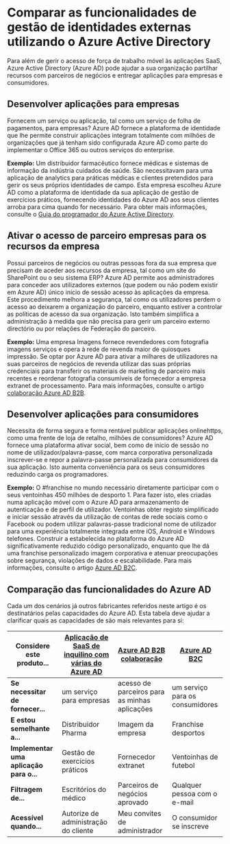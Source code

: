 <properties
   pageTitle="Comparar as funcionalidades de gestão de identidades externas utilizando o Azure Active Directory | Microsoft Azure"
   description="Se compara colaboração Azure Active Directory B2B, B2C e aplicação com várias inquilino para suporte de autenticação e autorização para identidades externas"
   services="active-directory"
   documentationCenter="" 
   authors="arvindsuthar"
   manager="cliffdi"
   editor=""
   tags=""/>

<tags
   ms.service="active-directory"
   ms.devlang="NA"
   ms.topic="article"
   ms.tgt_pltfrm="NA"
   ms.workload="identity"
   ms.date="02/24/2016"
   ms.author="asuthar"/>

# <a name="comparing-capabilities-for-managing-external-identities-using-azure-active-directory"></a>Comparar as funcionalidades de gestão de identidades externas utilizando o Azure Active Directory

Para além de gerir o acesso de força de trabalho móvel às aplicações SaaS, Azure Active Directory (Azure AD) pode ajudar a sua organização partilhar recursos com parceiros de negócios e entregar aplicações para empresas e consumidores.

## <a name="developing-applications-for-businesses"></a>Desenvolver aplicações para empresas

Fornecem um serviço ou aplicação, tal como um serviço de folha de pagamentos, para empresas? Azure AD fornece a plataforma de identidade que lhe permite construir aplicações integram totalmente com milhões de organizações que já tenham sido configurada Azure AD como parte do implementar o Office 365 ou outros serviços do enterprise.

**Exemplo:** Um distribuidor farmacêutico fornece médicas e sistemas de informação da indústria cuidados de saúde. São necessitavam para uma aplicação de analytics para práticas médicas e clientes pretendidos para gerir os seus próprios identidades de campo. Esta empresa escolheu Azure AD como a plataforma de identidade da sua aplicação de gestão de exercícios práticos, fornecendo identidades do Azure AD aos seus clientes arroba para cima quando for necessário. Para obter mais informações, consulte o [Guia do programador do Azure Active Directory](active-directory-developers-guide.md).

## <a name="enabling-business-partner-access-to-your-corporate-resources"></a>Ativar o acesso de parceiro empresas para os recursos da empresa

Possui parceiros de negócios ou outras pessoas fora da sua empresa que precisam de aceder aos recursos da empresa, tal como um site do SharePoint ou o seu sistema ERP? Azure AD permite aos administradores para conceder aos utilizadores externos (que podem ou não podem existir em Azure AD) único início de sessão acesso às aplicações da empresa. Este procedimento melhora a segurança, tal como os utilizadores perdem o acesso ao deixarem a organização do parceiro, enquanto estiver a controlar as políticas de acesso da sua organização. Isto também simplifica a administração à medida que não precisa para gerir um parceiro externo directório ou por relações de Federação do parceiro.

**Exemplo:** Uma empresa Imagens fornece revendedores com fotografia imagens serviços e opera à rede de revenda maior de quiosques impressão. Se optar por Azure AD para ativar a milhares de utilizadores na suas parceiros de negócios de revenda utilizar das suas próprias credenciais para transferir os materiais de marketing de parceiro mais recentes e reordenar fotografia consumíveis de fornecedor a empresa extranet de processamento. Para mais informações, consulte o artigo [colaboração Azure AD B2B](active-directory-b2b-what-is-azure-ad-b2b.md).

## <a name="developing-applications-for-consumers"></a>Desenvolver aplicações para consumidores

Necessita de forma segura e forma rentável publicar aplicações onlinehttps, como uma frente de loja de retalho, milhões de consumidores? Azure AD fornece uma plataforma ativar social, bem como de início de sessão no nome de utilizador/palavra-passe, com marca corporativa personalizada inscrever-se e repor a palavra-passe personalizada para consumidores da sua aplicação. Isto aumenta conveniência para os seus consumidores reduzindo carga os programadores.

**Exemplo:** O \#franchise no mundo necessário diretamente participar com o seus ventoinhas 450 milhões de desporto 1. Para fazer isto, eles criadas numa aplicação móvel com o Azure AD para armazenamento de autenticação e de perfil de utilizador. Ventoinhas obter registo simplificado e iniciar sessão através da utilização de contas de rede sociais como o Facebook ou podem utilizar palavras-passe tradicional nome de utilizador para uma experiência totalmente integrada entre iOS, Android e Windows telefones. Construir a estabelecida no plataforma do Azure AD significativamente reduzido código personalizado, enquanto que lhe dá uma franchise personalizado imagem corporativa e atenuar preocupações sobre segurança, violações de dados e escalabilidade. Para mais informações, consulte o artigo [Azure AD B2C](https://azure.microsoft.com/documentation/services/active-directory-b2c/).

## <a name="comparison-of-azure-ad-capabilities"></a>Comparação das funcionalidades do Azure AD

Cada um dos cenários já outros fabricantes referidos neste artigo é os destinatários pelas capacidades do Azure AD. Esta tabela deve ajudar a clarificar quais as capacidades de são mais relevantes para si:

| **Considere este produto...**       | [Aplicação de SaaS de inquilino com várias do Azure AD](active-directory-developers-guide.md)    | [Azure AD B2B colaboração](active-directory-b2b-what-is-azure-ad-b2b.md)        | [Azure AD B2C](https://azure.microsoft.com/documentation/services/active-directory-b2c/)                |
|-----------------------|-------------------------|----------------------------|------------------------|
| **Se necessitar de fornecer...** | um serviço para empresas | acesso de parceiros para as minhas aplicações  | um serviço para os consumidores |
| **E estou semelhante a...**  | Distribuidor Pharma      | Imagem da empresa            | Franchise desportos       |
| **Implementar uma aplicação para o...**  | Gestão de exercícios práticos     | Fornecedor extranet          | Ventoinhas de futebol            |
| **Filtragem de...**        | Escritórios do médico        | Parceiros de negócios aprovado | Qualquer pessoa com o e-mail      |
| **Acessível quando...**      | Autorize de administração do cliente | Meu convites de administrador           | O consumidor se inscreve      |
